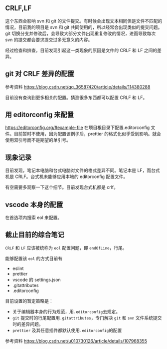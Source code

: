 ## CRLF,LF

这个东西会影响 svn 和 git 的文件提交。有时候会出现文本相同但是文件不匹配的情况，目前我的项目是 svn 和 git 共同使用的，所以经常会出现类似的提交问题。git 切换分支并修改后，会导致大部分文件出现重复修改的情况，进而导致每次 svn 的提交都会要求提交过多无意义的内容。

经过检查和排查，目前发现引起这一类现象的原因是文件的 CRLF 和 LF 之间的差异。

## git 对 CRLF 差异的配置

参考资料
https://blog.csdn.net/qq_36587420/article/details/114380288

目前没有查询到更多相关的配置。猜测很多东西都可以配置 CRLF 和 LF。

## 用 editorconfig 来配置

https://editorconfig.org/#example-file
在项目根目录下配置.editorconfig 文件。目前暂时不使用，因为配置该例子后，prettier 的格式化似乎受到影响。就会使用双引号而不是期望的单引号。

## 现象记录

目前发现，笔记本电脑和台式电脑对文件的格式差异不同。笔记本是 LF，而台式机是 CRLF。台式机未能够应用本地的 editorconfig 配置文件。

有空需要多观察一下这个细节。目前发现台式机都是 crlf。

## vscode 本身的配置

在首选项内搜索 eol 来配置。

## 截止目前的综合笔记

`CRLF` 和 `LF` 应该被统称为 `eol` 配置问题，即 `endOfLine`，行尾。

能够配置该 `eol` 的方式目前有

- eslint
- prettier
- vscode 的 settings.json
- .gitattributes
- .editorconfig

目前设置的暂定策略是：

- 关于编辑器本身的行为规范，用`.editorconfig`去规定。
- `git` 提交时的行尾配置用`.gitattributes`，专门解决 `git` 和 `svn` 文件系统提交时的差异问题。
- `prettier` 及其任意插件都默认使用`.editorconfig`的配置

参考资料
https://blog.csdn.net/u010730126/article/details/107968355
